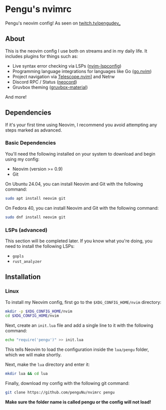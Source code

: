 # Pengu's nvimrc

Pengu's neovim config! As seen on [twitch.tv/pengudev_](https://twitch.tv/pengudev_)

## About

This is the neovim config I use both on streams and in my daily life. It includes plugins for things such as:

- Live syntax error checking via LSPs ([nvim-lspconfig]())
- Programming language integrations for languages like Go ([go.nvim]())
- Project navigation via [Telescope.nvim](https://github.com/nvim-telescope/telescope.nvim)] and Netrw
- Discord RPC / Status ([neocord]())
- Gruvbox theming ([gruvbox-material]())

And more!

## Dependencies

If it's your first time using Neovim, I recommend you avoid attempting any steps marked as advanced. 

### Basic Dependencies

You'll need the following installed on your system to download and begin using my config:

- Neovim (version >= 0.9)
- Git

On Ubuntu 24.04, you can install Neovim and Git with the following command:

```bash
sudo apt install neovim git
```

On Fedora 40, you can install Neovim and Git with the following command:

```bash
sudo dnf install neovim git
```

### LSPs (advanced)

This section will be completed later. If you know what you're doing, you need to install the following LSPs:

- `gopls`
- `rust_analyzer`

## Installation

### Linux 

To install my Neovim config, first go to the `$XDG_CONFIG_HOME/nvim` directory:

```bash
mkdir -p $XDG_CONFIG_HOME/nvim
cd $XDG_CONFIG_HOME/nvim
```

Next, create an `init.lua` file and add a single line to it with the following command:

```bash
echo "require('pengu')" >> init.lua
```

This tells Neovim to load the configuration inside the `lua/pengu` folder, which we will make shortly.

Next, make the `lua` directory and enter it:

```bash
mkdir lua && cd lua
```

Finally, download my config with the following git command:

```bash
git clone https://github.com/penguNu/nvimrc pengu
```

**Make sure the folder name is called pengu or the config will not load!**
